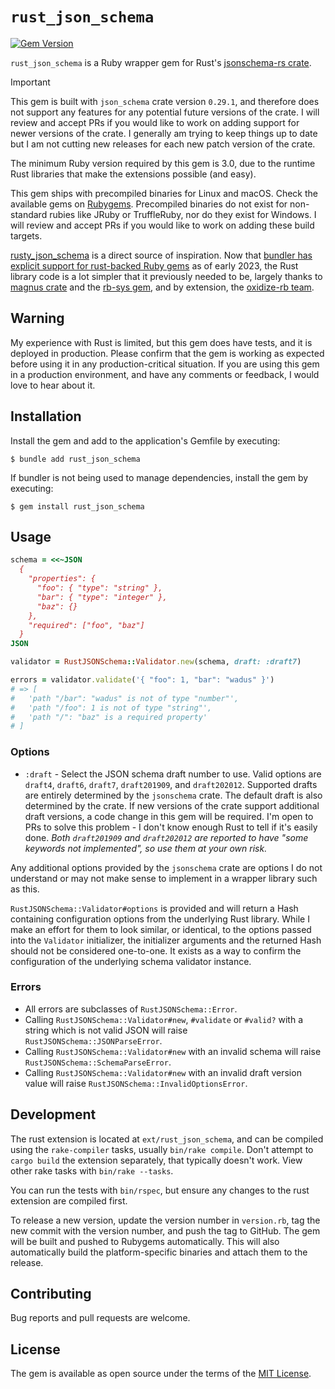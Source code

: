# `rust_json_schema`

[![Gem Version](https://badge.fury.io/rb/rust_json_schema.svg)](https://rubygems.org/gems/rust_json_schema)

`rust_json_schema` is a Ruby wrapper gem for Rust's [jsonschema-rs crate](https://github.com/Stranger6667/jsonschema-rs).

> [!IMPORTANT]
> This gem is built with `json_schema` crate version `0.29.1`, and therefore does not support any features for any potential future versions of the crate. I will review and accept PRs if you would like to work on adding support for newer versions of the crate. I generally am trying to keep things up to date but I am not cutting new releases for each new patch version of the crate.

The minimum Ruby version required by this gem is 3.0, due to the runtime Rust libraries that make the extensions possible (and easy).

This gem ships with precompiled binaries for Linux and macOS. Check the available gems on [Rubygems](https://rubygems.org/gems/rust_json_schema). Precompiled binaries do not exist for non-standard rubies like JRuby or TruffleRuby, nor do they exist for Windows. I will review and accept PRs if you would like to work on adding these build targets.

[rusty_json_schema](https://github.com/driv3r/rusty_json_schema) is a direct source of inspiration. Now that [bundler has explicit support for rust-backed Ruby gems](https://bundler.io/blog/2023/01/31/rust-gem-skeleton.html) as of early 2023, the Rust library code is a lot simpler that it previously needed to be, largely thanks to [magnus crate](https://github.com/matsadler/magnus) and the [rb-sys gem](https://github.com/oxidize-rb/rb-sys/tree/main/gem), and by extension, the [oxidize-rb team](https://github.com/oxidize-rb).

## Warning

My experience with Rust is limited, but this gem does have tests, and it is deployed in production. Please confirm that the gem is working as expected before using it in any production-critical situation. If you are using this gem in a production environment, and have any comments or feedback, I would love to hear about it.

## Installation

Install the gem and add to the application's Gemfile by executing:

    $ bundle add rust_json_schema

If bundler is not being used to manage dependencies, install the gem by executing:

    $ gem install rust_json_schema

## Usage

```ruby
schema = <<~JSON
  {
    "properties": {
      "foo": { "type": "string" },
      "bar": { "type": "integer" },
      "baz": {}
    },
    "required": ["foo", "baz"]
  }
JSON

validator = RustJSONSchema::Validator.new(schema, draft: :draft7)

errors = validator.validate('{ "foo": 1, "bar": "wadus" }')
# => [
#   'path "/bar": "wadus" is not of type "number"',
#   'path "/foo": 1 is not of type "string"',
#   'path "/": "baz" is a required property'
# ]
```

### Options

- `:draft` - Select the JSON schema draft number to use. Valid options are `draft4`, `draft6`, `draft7`, `draft201909`, and `draft202012`. Supported drafts are entirely determined by the `jsonschema` crate. The default draft is also determined by the crate. If new versions of the crate support additional draft versions, a code change in this gem will be required. I'm open to PRs to solve this problem - I don't know enough Rust to tell if it's easily done. _Both `draft201909` and `draft202012` are reported to have "some keywords not implemented", so use them at your own risk._

Any additional options provided by the `jsonschema` crate are options I do not understand or may not make sense to implement in a wrapper library such as this.

`RustJSONSchema::Validator#options` is provided and will return a Hash containing configuration options from the underlying Rust library. While I make an effort for them to look similar, or identical, to the options passed into the `Validator` initializer, the initializer arguments and the returned Hash should not be considered one-to-one. It exists as a way to confirm the configuration of the underlying schema validator instance.

### Errors

- All errors are subclasses of `RustJSONSchema::Error`.
- Calling `RustJSONSchema::Validator#new`, `#validate` or `#valid?` with a string which is not valid JSON will raise `RustJSONSchema::JSONParseError`.
- Calling `RustJSONSchema::Validator#new` with an invalid schema will raise `RustJSONSchema::SchemaParseError`.
- Calling `RustJSONSchema::Validator#new` with an invalid draft version value will raise `RustJSONSchema::InvalidOptionsError`.

## Development

The rust extension is located at `ext/rust_json_schema`, and can be compiled using the `rake-compiler` tasks, usually `bin/rake compile`. Don't attempt to `cargo build` the extension separately, that typically doesn't work. View other rake tasks with `bin/rake --tasks`.

You can run the tests with `bin/rspec`, but ensure any changes to the rust extension are compiled first.

To release a new version, update the version number in `version.rb`, tag the new commit with the version number, and push the tag to GitHub. The gem will be built and pushed to Rubygems automatically. This will also automatically build the platform-specific binaries and attach them to the release.

## Contributing

Bug reports and pull requests are welcome.

## License

The gem is available as open source under the terms of the [MIT License](https://opensource.org/licenses/MIT).
